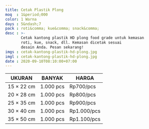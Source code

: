 ```yaml
---
title: Cetak Plastik Plong
moq  : 1&period;000
color: 1 Warna
days : 5&ndash;7
pack : roti&comma; kue&comma; snack&comma;
desc : >-
       Cetak kantong plastik HD plong food grade untuk kemasan
       roti, kue, snack, dll. Kemasan dicetak sesuai
       desain Anda. Pesan sekarang!
imgs : cetak-kantong-plastik-hd-plong.jpg
imgl : cetak-kantong-plastik-hd-plong.jpg
date : 2020-09-10T08:10:00+07:00
---
```


UKURAN           | BANYAK    | HARGA
---------------- | --------- | -----------
15 &times; 22 cm | 1.000 pcs | Rp700/pcs
20 &times; 28 cm | 1.000 pcs | Rp800/pcs
25 &times; 35 cm | 1.000 pcs | Rp900/pcs
30 &times; 40 cm | 1.000 pcs | Rp1.000/pcs
35 &times; 50 cm | 1.000 pcs | Rp1.100/pcs